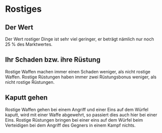 # Rostiges

## Der Wert

Der Wert rostiger Dinge ist sehr viel geringer, er beträgt nämlich nur noch 25 % des Marktwertes.

## Ihr Schaden bzw. ihre Rüstung

Rostige Waffen machen immer einen Schaden weniger, als nicht rostige Waffen. Rostige Rüstungen haben immer zwei Rüstungsbonus weniger, als nicht rostige Rüstungen.

## Kaputt gehen

Rostige Waffen gehen bei einem Angriff und einer Eins auf dem Würfel kaputt, wird mit einer Waffe abgewehrt, so passiert dies auch hier bei einer Eins. Rostige Rüstungen bringen bei einer eins auf dem Würfel beim Verteidigen bei dem Angriff des Gegners in einem Kampf nichts.


